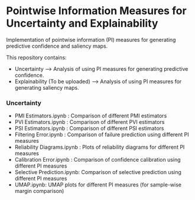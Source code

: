 # Pointwise Information Measures for Uncertainty and Explainability

Implementation of pointwise information (PI) measures for generating predictive confidence and saliency maps.

This repository contains:
- Uncertainty --> Analysis of using PI measures for generating predictive confidence.
- Explainability (To be uploaded) --> Analysis of using PI measures for generating saliency maps.

### Uncertainty
- PMI Estimators.ipynb : Comparison of different PMI estimators
- PVI Estimators.ipynb : Comparison of different PVI estimators
- PSI Estimators.ipynb : Comparison of different PSI estimators
- Filtering Error.ipynb : Comparison of failure prediction using different PI measures
- Reliability Diagrams.ipynb : Plots of reliability diagrams for different PI measures
- Calibration Error.ipynb : Comparison of confidence calibration using different PI measures
- Selective Prediction.ipynb: Comparison of selective prediction using different PI measures
- UMAP.ipynb: UMAP plots for different PI measures (for sample-wise margin comparison)
